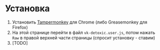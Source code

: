 # Установка
1. Установить [Tampermonkey](https://chrome.google.com/webstore/detail/tampermonkey/dhdgffkkebhmkfjojejmpbldmpobfkfo) для Chrome (либо Greasemonkey для Firefox)
2. На этой странице перейти в файл `vk-detoxic.user.js`, потом нажать `Raw` в правой верхней части страницы (спросит установку - ставим)
3. [TODO]